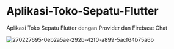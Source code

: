 # Aplikasi-Toko-Sepatu-Flutter
Aplikasi Toko Sepatu Flutter dengan Provider dan Firebase Chat

![270227695-0eb2a5ae-292b-42f0-a899-5acf64b75a6b](https://github.com/Aliryo/Aplikasi-Toko-Sepatu-Flutter/assets/105861803/bf0d0f66-3e1f-45dc-8b5a-173623fd2a01)
